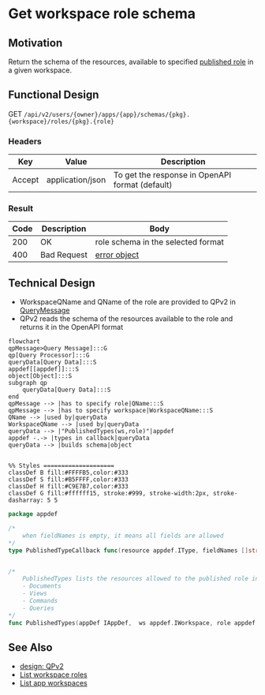 # Get workspace role schema
## Motivation
Return the schema of the resources, available to specified [published role](../authnz/published-roles.md) in a given workspace.

## Functional Design
GET `/api/v2/users/{owner}/apps/{app}/schemas/{pkg}.{workspace}/roles/{pkg}.{role}`

### Headers
| Key | Value | Description |
| --- | --- | --- |
| Accept | application/json | To get the response in OpenAPI format (default) |

### Result
| Code | Description | Body |
| --- | --- | --- |
| 200 | OK | role schema in the selected format |
| 400 | Bad Request | [error object](README.md#errors) |

## Technical Design
- WorkspaceQName and QName of the role are provided to QPv2 in [QueryMessage](../design/qp.md#qpMessage)
- QPv2 reads the schema of the resources available to the role and returns it in the OpenAPI format
```mermaid
flowchart
qpMessage>Query Message]:::G
qp[Query Processor]:::G
queryData[Query Data]:::S
appdef[[appdef]]:::S
object[Object]:::S
subgraph qp
    queryData[Query Data]:::S
end
qpMessage --> |has to specify role|QName:::S
qpMessage --> |has to specify workspace|WorkspaceQName:::S
QName --> |used by|queryData
WorkspaceQName --> |used by|queryData
queryData --> |"PublishedTypes(ws,role)"|appdef
appdef -.-> |types in callback|queryData
queryData --> |builds schema|object


%% Styles ====================
classDef B fill:#FFFFB5,color:#333
classDef S fill:#B5FFFF,color:#333
classDef H fill:#C9E7B7,color:#333
classDef G fill:#ffffff15, stroke:#999, stroke-width:2px, stroke-dasharray: 5 5
```

```go
package appdef

/*
    when fieldNames is empty, it means all fields are allowed
*/
type PublishedTypeCallback func(resource appdef.IType, fieldNames []string, operations []OperationKind) error


/*
    PublishedTypes lists the resources allowed to the published role in the workspace and ancestors (including resources available to non-authenticated requests):
    - Documents
    - Views
    - Commands
    - Queries
*/
func PublishedTypes(appDef IAppDef,  ws appdef.IWorkspace, role appdef.QName, callback PublishedTypeCallback) error 
```

## See Also
- [design: QPv2](../design/qp.md#query-processor-v2-apiv2)
- [List workspace roles](list-ws-roles.md)
- [List app workspaces](list-app-workspaces.md)
